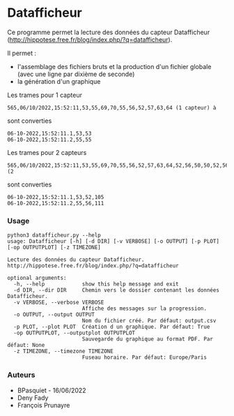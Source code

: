 # Datafficheur

Ce programme permet la lecture des données du capteur Datafficheur (http://hippotese.free.fr/blog/index.php/?q=datafficheur).

Il permet :
* l'assemblage des fichiers bruts et la production d'un fichier globale (avec une ligne par dixième de seconde)
* la génération d'un graphique 

Les trames pour 1 capteur
```csv
565,06/10/2022,15:52:11,53,55,69,70,55,56,52,57,63,64 (1 capteur) à
```
sont converties
```csv
06-10-2022,15:52:11.1,53,53
06-10-2022,15:52:11.2,55,55
```

Les trames pour 2 capteurs
```csv
565,06/10/2022,15:52:11,53,55,69,70,55,56,52,57,63,64,52,56,50,50,52,56,61,48,49,39 (2 
```
sont converties
```csv
06-10-2022,15:52:11.1,53,52,105
06-10-2022,15:52:11.2,55,56,111
```

### Usage


```shell
python3 datafficheur.py --help
usage: Datafficheur [-h] [-d DIR] [-v VERBOSE] [-o OUTPUT] [-p PLOT] [-op OUTPUTPLOT] [-z TIMEZONE]

Lecture des données du capteur Datafficheur. http://hippotese.free.fr/blog/index.php/?q=datafficheur

optional arguments:
  -h, --help            show this help message and exit
  -d DIR, --dir DIR     Chemin vers le dossier contenant les données Datafficheur.
  -v VERBOSE, --verbose VERBOSE
                        Affiche des messages sur la progression.
  -o OUTPUT, --output OUTPUT
                        Nom du fichier créé. Par défaut: output.csv
  -p PLOT, --plot PLOT  Création d un graphique. Par défaut: True
  -op OUTPUTPLOT, --outputplot OUTPUTPLOT
                        Sauvegarde du graphique au format PDF. Par défaut: None
  -z TIMEZONE, --timezone TIMEZONE
                        Fuseau horaire. Par défaut: Europe/Paris
```


### Auteurs

* BPasquiet - 16/06/2022
* Deny Fady
* François Prunayre